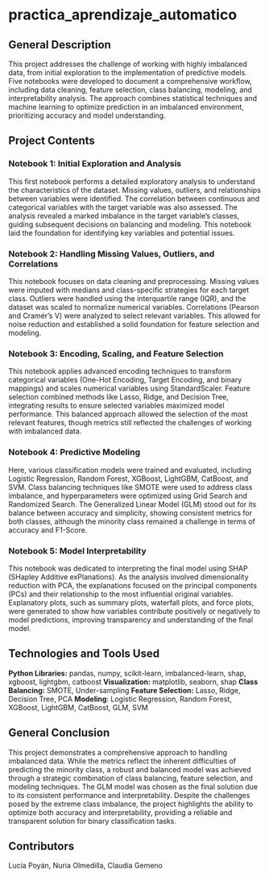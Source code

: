# practica_aprendizaje_automatico

## **General Description**

This project addresses the challenge of working with highly imbalanced data, from initial exploration to the implementation of predictive models. Five notebooks were developed to document a comprehensive workflow, including data cleaning, feature selection, class balancing, modeling, and interpretability analysis. The approach combines statistical techniques and machine learning to optimize prediction in an imbalanced environment, prioritizing accuracy and model understanding.

## **Project Contents**

### Notebook 1: Initial Exploration and Analysis
This first notebook performs a detailed exploratory analysis to understand the characteristics of the dataset. Missing values, outliers, and relationships between variables were identified. The correlation between continuous and categorical variables with the target variable was also assessed.
The analysis revealed a marked imbalance in the target variable’s classes, guiding subsequent decisions on balancing and modeling. This notebook laid the foundation for identifying key variables and potential issues.

### Notebook 2: Handling Missing Values, Outliers, and Correlations
This notebook focuses on data cleaning and preprocessing. Missing values were imputed with medians and class-specific strategies for each target class. Outliers were handled using the interquartile range (IQR), and the dataset was scaled to normalize numerical variables.
Correlations (Pearson and Cramér’s V) were analyzed to select relevant variables. This allowed for noise reduction and established a solid foundation for feature selection and modeling.

### Notebook 3: Encoding, Scaling, and Feature Selection
This notebook applies advanced encoding techniques to transform categorical variables (One-Hot Encoding, Target Encoding, and binary mappings) and scales numerical variables using StandardScaler. Feature selection combined methods like Lasso, Ridge, and Decision Tree, integrating results to ensure selected variables maximized model performance.
This balanced approach allowed the selection of the most relevant features, though metrics still reflected the challenges of working with imbalanced data.

### Notebook 4: Predictive Modeling
Here, various classification models were trained and evaluated, including Logistic Regression, Random Forest, XGBoost, LightGBM, CatBoost, and SVM. Class balancing techniques like SMOTE were used to address class imbalance, and hyperparameters were optimized using Grid Search and Randomized Search.
The Generalized Linear Model (GLM) stood out for its balance between accuracy and simplicity, showing consistent metrics for both classes, although the minority class remained a challenge in terms of accuracy and F1-Score.

### Notebook 5: Model Interpretability
This notebook was dedicated to interpreting the final model using SHAP (SHapley Additive exPlanations). As the analysis involved dimensionality reduction with PCA, the explanations focused on the principal components (PCs) and their relationship to the most influential original variables.
Explanatory plots, such as summary plots, waterfall plots, and force plots, were generated to show how variables contribute positively or negatively to model predictions, improving transparency and understanding of the final model.


## **Technologies and Tools Used**
**Python Libraries:** pandas, numpy, scikit-learn, imbalanced-learn, shap, xgboost, lightgbm, catboost
**Visualization:** matplotlib, seaborn, shap
**Class Balancing:** SMOTE, Under-sampling
**Feature Selection:** Lasso, Ridge, Decision Tree, PCA
**Modeling**: Logistic Regression, Random Forest, XGBoost, LightGBM, CatBoost, GLM, SVM

## **General Conclusion**
This project demonstrates a comprehensive approach to handling imbalanced data. While the metrics reflect the inherent difficulties of predicting the minority class, a robust and balanced model was achieved through a strategic combination of class balancing, feature selection, and modeling techniques.
The GLM model was chosen as the final solution due to its consistent performance and interpretability. Despite the challenges posed by the extreme class imbalance, the project highlights the ability to optimize both accuracy and interpretability, providing a reliable and transparent solution for binary classification tasks.

## **Contributors**
Lucía Poyán, Nuria Olmedilla, Claudia Gemeno
